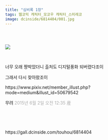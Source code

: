 ```yaml
---
title: "심비록 1장"
tags: 웹코믹 캐릭터_모코우 캐릭터_스미레코
image: dcinside/6814404/001.jpg
---
```

<div class="article">
<div style="overflow:hidden;">
<p><br/></p><p style="text-align: left;"><img src="{{ site.nasurl }}/dcinside/6814404/001.jpg"/></p><p style="text-align: left;"><br/></p><p style="text-align: left;">너무 오래 짱박았더니 출처도 디지털풍화 되버렸다조이</p><p>그래서 다시 찾아왔조이<br/></p><p>https://www.pixiv.net/member_illust.php?mode=medium&amp;illust_id=50679542<br/></p><p>무려 <span style="color: rgb(173, 173, 173); font-family: system-ui, -apple-system, ">2015년 6월 2일 오전 12:35 産</span></p><p><br/></p> </div></div>
<br/>
<p id="refer">https://gall.dcinside.com/touhou/6814404</p>
<br/>
